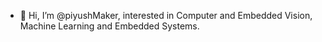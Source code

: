 - 👋 Hi, I’m @piyushMaker, interested in Computer and Embedded Vision, Machine Learning and Embedded Systems.

